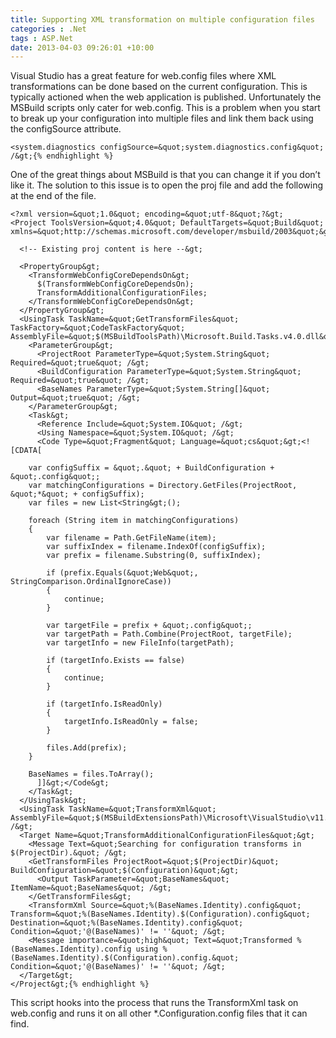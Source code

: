 ```yaml
---
title: Supporting XML transformation on multiple configuration files
categories : .Net
tags : ASP.Net
date: 2013-04-03 09:26:01 +10:00
---
```


Visual Studio has a great feature for web.config files where XML transformations can be done based on the current configuration. This is typically actioned when the web application is published. Unfortunately the MSBuild scripts only cater for web.config. This is a problem when you start to break up your configuration into multiple files and link them back using the configSource attribute.

    <system.diagnostics configSource=&quot;system.diagnostics.config&quot; /&gt;{% endhighlight %}

One of the great things about MSBuild is that you can change it if you don’t like it. The solution to this issue is to open the proj file and add the following at the end of the file.

    <?xml version=&quot;1.0&quot; encoding=&quot;utf-8&quot;?&gt;
    <Project ToolsVersion=&quot;4.0&quot; DefaultTargets=&quot;Build&quot; xmlns=&quot;http://schemas.microsoft.com/developer/msbuild/2003&quot;&gt;
    
      <!-- Existing proj content is here --&gt;
    
      <PropertyGroup&gt;
        <TransformWebConfigCoreDependsOn&gt;
          $(TransformWebConfigCoreDependsOn);
          TransformAdditionalConfigurationFiles;
        </TransformWebConfigCoreDependsOn&gt;
      </PropertyGroup&gt;
      <UsingTask TaskName=&quot;GetTransformFiles&quot; TaskFactory=&quot;CodeTaskFactory&quot; AssemblyFile=&quot;$(MSBuildToolsPath)\Microsoft.Build.Tasks.v4.0.dll&quot;&gt;
        <ParameterGroup&gt;
          <ProjectRoot ParameterType=&quot;System.String&quot; Required=&quot;true&quot; /&gt;
          <BuildConfiguration ParameterType=&quot;System.String&quot; Required=&quot;true&quot; /&gt;
          <BaseNames ParameterType=&quot;System.String[]&quot; Output=&quot;true&quot; /&gt;
        </ParameterGroup&gt;
        <Task&gt;
          <Reference Include=&quot;System.IO&quot; /&gt;
          <Using Namespace=&quot;System.IO&quot; /&gt;
          <Code Type=&quot;Fragment&quot; Language=&quot;cs&quot;&gt;<![CDATA[
     
        var configSuffix = &quot;.&quot; + BuildConfiguration + &quot;.config&quot;;
        var matchingConfigurations = Directory.GetFiles(ProjectRoot, &quot;*&quot; + configSuffix);
        var files = new List<String&gt;();
            
        foreach (String item in matchingConfigurations)
        {
            var filename = Path.GetFileName(item);
            var suffixIndex = filename.IndexOf(configSuffix);
            var prefix = filename.Substring(0, suffixIndex);
                
            if (prefix.Equals(&quot;Web&quot;, StringComparison.OrdinalIgnoreCase))
            {
                continue;
            }
            
            var targetFile = prefix + &quot;.config&quot;;
            var targetPath = Path.Combine(ProjectRoot, targetFile);
            var targetInfo = new FileInfo(targetPath);
            
            if (targetInfo.Exists == false)
            {
                continue;
            }
            
            if (targetInfo.IsReadOnly)
            {
                targetInfo.IsReadOnly = false;
            }
                
            files.Add(prefix);
        }
     
        BaseNames = files.ToArray();
          ]]&gt;</Code&gt;
        </Task&gt;
      </UsingTask&gt;
      <UsingTask TaskName=&quot;TransformXml&quot; AssemblyFile=&quot;$(MSBuildExtensionsPath)\Microsoft\VisualStudio\v11.0\Web\Microsoft.Web.Publishing.Tasks.dll&quot; /&gt;
      <Target Name=&quot;TransformAdditionalConfigurationFiles&quot;&gt;
        <Message Text=&quot;Searching for configuration transforms in $(ProjectDir).&quot; /&gt;
        <GetTransformFiles ProjectRoot=&quot;$(ProjectDir)&quot; BuildConfiguration=&quot;$(Configuration)&quot;&gt;
          <Output TaskParameter=&quot;BaseNames&quot; ItemName=&quot;BaseNames&quot; /&gt;
        </GetTransformFiles&gt;
        <TransformXml Source=&quot;%(BaseNames.Identity).config&quot; Transform=&quot;%(BaseNames.Identity).$(Configuration).config&quot; Destination=&quot;%(BaseNames.Identity).config&quot; Condition=&quot;'@(BaseNames)' != ''&quot; /&gt;
        <Message importance=&quot;high&quot; Text=&quot;Transformed %(BaseNames.Identity).config using %(BaseNames.Identity).$(Configuration).config.&quot; Condition=&quot;'@(BaseNames)' != ''&quot; /&gt;
      </Target&gt;
    </Project&gt;{% endhighlight %}

This script hooks into the process that runs the TransformXml task on web.config and runs it on all other *.Configuration.config files that it can find.


